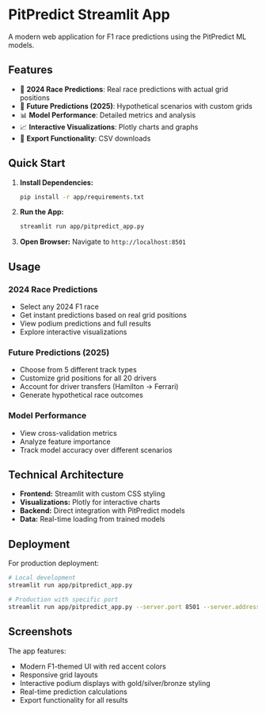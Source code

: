 # PitPredict Streamlit App

A modern web application for F1 race predictions using the PitPredict ML models.

## Features

- 🎯 **2024 Race Predictions**: Real race predictions with actual grid positions
- 🚀 **Future Predictions (2025)**: Hypothetical scenarios with custom grids
- 📊 **Model Performance**: Detailed metrics and analysis
- 📈 **Interactive Visualizations**: Plotly charts and graphs
- 💾 **Export Functionality**: CSV downloads

## Quick Start

1. **Install Dependencies:**
   ```bash
   pip install -r app/requirements.txt
   ```

2. **Run the App:**
   ```bash
   streamlit run app/pitpredict_app.py
   ```

3. **Open Browser:**
   Navigate to `http://localhost:8501`

## Usage

### 2024 Race Predictions
- Select any 2024 F1 race
- Get instant predictions based on real grid positions
- View podium predictions and full results
- Explore interactive visualizations

### Future Predictions (2025)
- Choose from 5 different track types
- Customize grid positions for all 20 drivers
- Account for driver transfers (Hamilton → Ferrari)
- Generate hypothetical race outcomes

### Model Performance
- View cross-validation metrics
- Analyze feature importance
- Track model accuracy over different scenarios

## Technical Architecture

- **Frontend:** Streamlit with custom CSS styling
- **Visualizations:** Plotly for interactive charts
- **Backend:** Direct integration with PitPredict models
- **Data:** Real-time loading from trained models

## Deployment

For production deployment:

```bash
# Local development
streamlit run app/pitpredict_app.py

# Production with specific port
streamlit run app/pitpredict_app.py --server.port 8501 --server.address 0.0.0.0
```

## Screenshots

The app features:
- Modern F1-themed UI with red accent colors
- Responsive grid layouts
- Interactive podium displays with gold/silver/bronze styling  
- Real-time prediction calculations
- Export functionality for all results
